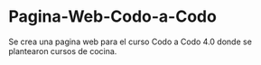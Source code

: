 # Pagina-Web-Codo-a-Codo
Se crea una pagina web para el curso Codo a Codo 4.0 donde se plantearon cursos de cocina.
